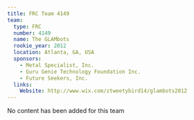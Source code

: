 ```yaml
---
title: FRC Team 4149
team:
  type: FRC
  number: 4149
  name: The GLAMbots
  rookie_year: 2012
  location: Atlanta, GA, USA
  sponsors:
    - Metal Specialist, Inc.
    - Guru Genie Technology Foundation Inc.
    - Future Seekers, Inc.
  links:
    Website: http://www.wix.com/ztweetybird14/glambots2012
---
```

No content has been added for this team